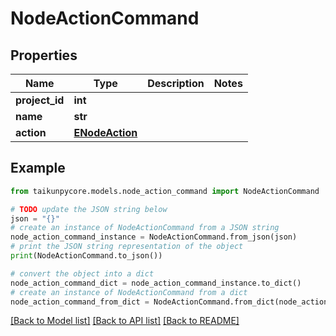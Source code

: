 # NodeActionCommand


## Properties

Name | Type | Description | Notes
------------ | ------------- | ------------- | -------------
**project_id** | **int** |  | 
**name** | **str** |  | 
**action** | [**ENodeAction**](ENodeAction.md) |  | 

## Example

```python
from taikunpycore.models.node_action_command import NodeActionCommand

# TODO update the JSON string below
json = "{}"
# create an instance of NodeActionCommand from a JSON string
node_action_command_instance = NodeActionCommand.from_json(json)
# print the JSON string representation of the object
print(NodeActionCommand.to_json())

# convert the object into a dict
node_action_command_dict = node_action_command_instance.to_dict()
# create an instance of NodeActionCommand from a dict
node_action_command_from_dict = NodeActionCommand.from_dict(node_action_command_dict)
```
[[Back to Model list]](../README.md#documentation-for-models) [[Back to API list]](../README.md#documentation-for-api-endpoints) [[Back to README]](../README.md)


